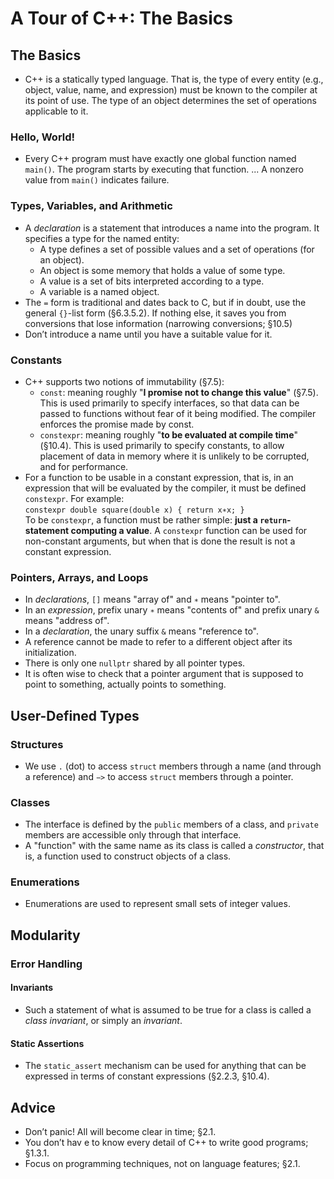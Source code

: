 ﻿# A Tour of C++: The Basics
## The Basics
- C++ is a statically typed language. That is, the type of every entity (e.g., object, value, name, and expression) must be known to the compiler at its point of use. The type of an object determines the set of operations applicable to it.
### Hello, World!
- Every C++ program must have exactly one global function named `main()`. The program starts by executing that function. ... A nonzero value from `main()` indicates failure.
### Types, Variables, and Arithmetic
- A *declaration* is a statement that introduces a name into the program. It specifies a type for the named entity:
	- A type defines a set of possible values and a set of operations (for an object).
	- An object is some memory that holds a value of some type.
	- A value is a set of bits interpreted according to a type.
	- A variable is a named object.
- The `=` form is traditional and dates back to C, but if in doubt, use the general `{}`-list form (§6.3.5.2).
If nothing else, it saves you from conversions that lose information (narrowing conversions; §10.5)
- Don’t introduce a name until you have a suitable value for it.
### Constants
- C++ supports two notions of immutability (§7.5):													
	- `const`: meaning roughly "**I promise not to change this value**" (§7.5). This is used primarily to specify interfaces, so that data can be passed to functions without fear of it being modified. The compiler enforces the promise made by const.		
	- `constexpr`: meaning roughly "**to be evaluated at compile time**" (§10.4). This is used primarily to specify constants, to allow placement of data in memory where it is unlikely to be corrupted, and for performance.
- For a function to be usable in a constant expression, that is, in an expression that will be evaluated by the compiler, it must be defined `constexpr`. For example:
</br>`constexpr double square(double x) { return x∗x; }`</br>
To be `constexpr`, a function must be rather simple: **just a `return`-statement computing a value**. A `constexpr` function can be used for non-constant arguments, but when that is done the result is not a constant expression.
### Pointers, Arrays, and Loops
- In *declarations*, `[]` means "array of" and `∗` means "pointer to".
- In an *expression*, prefix unary `∗` means "contents of" and prefix unary `&` means "address of".
- In a *declaration*, the unary suffix `&` means "reference to".
- A reference cannot be made to refer to a different object after its initialization.
- There is only one `nullptr` shared by all pointer types.
- It is often wise to check that a pointer argument that is supposed to point to something, actually points to something.
## User-Defined Types
### Structures
- We use `.` (dot) to access `struct` members through a name (and through a reference) and `−>` to access `struct` members through a pointer.
### Classes
- The interface is defined by the `public` members of a class, and `private` members are accessible only through that interface.
- A "function" with the same name as its class is called a *constructor*, that is, a function used to construct objects of a class.
### Enumerations
- Enumerations are used to represent small sets of integer values.
## Modularity
### Error Handling
#### Invariants
- Such a statement of what is assumed to be true for a class is called a *class invariant*, or simply an *invariant*.
#### Static Assertions
- The `static_assert` mechanism can be used for anything that can be expressed in terms of constant expressions (§2.2.3, §10.4).
## Advice
- Don’t panic! All will become clear in time; §2.1.
- You don’t hav e to know every detail of C++ to write good programs; §1.3.1.
- Focus on programming techniques, not on language features; §2.1.